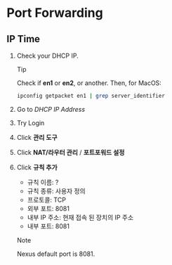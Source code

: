# Port Forwarding

## IP Time

1. Check your DHCP IP.

   > [!TIP]
   > Check if **en1** or **en2**, or another. Then, for MacOS:
   >
   > ```bash
   > ipconfig getpacket en1 | grep server_identifier
   > ```

2. Go to _DHCP IP Address_

3. Try Login

4. Click **관리 도구**

5. Click **NAT/라우터 관리** / **포트포워드 설정**

6. Click **규칙 추가**

   - 규칙 이름: ?
   - 규칙 종류: 사용자 정의
   - 프로토콜: TCP
   - 외부 포트: 8081
   - 내부 IP 주소: 현재 접속 된 장치의 IP 주소
   - 내부 포트: 8081

   > [!NOTE]
   > Nexus default port is 8081.
